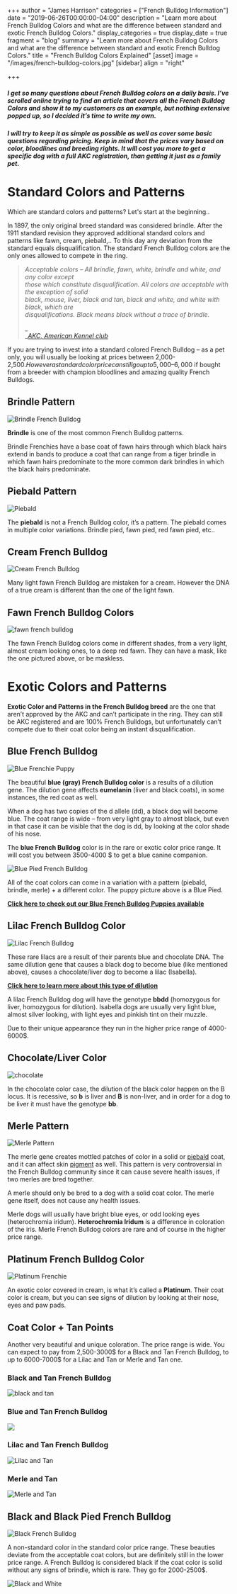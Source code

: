 +++
author = "James Harrison"
categories = ["French Bulldog Information"]
date = "2019-06-26T00:00:00-04:00"
description = "Learn more about French Bulldog Colors and what are the difference between standard and exotic French Bulldog Colors."
display_categories = true
display_date = true
fragment = "blog"
summary = "Learn more about French Bulldog Colors and what are the difference between standard and exotic French Bulldog Colors."
title = "French Bulldog Colors Explained"
[asset]
image = "/images/french-bulldog-colors.jpg"
[sidebar]
align = "right"

+++
##### I get so many questions about French Bulldog colors on a daily basis. I’ve scrolled online trying to find an article that covers all the French Bulldog Colors and show it to my customers as an example, but nothing extensive popped up, so I decided it’s time to write my own.

##### I will try to keep it as simple as possible as well as cover some basic questions regarding pricing. Keep in mind that the prices vary based on color, bloodlines and breeding rights. It will cost you more to get a specific dog with a full AKC registration, than getting it just as a family pet.

# Standard Colors and Patterns

Which are standard colors and patterns? Let's start at the beginning..

In 1897, the only original breed standard was considered brindle. After the 1911 standard revision they approved additional standard colors and patterns like fawn, cream, piebald,.. To this day any deviation from the standard equals disqualification. The standard French Bulldog colors are the only ones allowed to compete in the ring.

> _Acceptable colors – All brindle, fawn, white, brindle and white, and any color except  
> those which constitute disqualification. All colors are acceptable with the exception of solid  
> black, mouse, liver, black and tan, black and white, and white with black, which are  
> disqualifications. Black means black without a trace of brindle._
>
> _  
> _[_AKC, American Kennel club_](https://frenchbulldog.nyc/services/french-bulldog-colors/#)

If you are trying to invest into a standard colored French Bulldog – as a pet only, you will usually be looking at prices between 2,000-2,500$. However a standard color price can still go up to 5,000 – 6,000$ if bought from a breeder with champion bloodlines and amazing quality French Bulldogs.

## Brindle Pattern

![Brindle French Bulldog](/images/brindle-french-bulldog.jpg "brindle-french-bulldog")

**Brindle** is one of the most common French Bulldog patterns.

 Brindle Frenchies have a base coat of fawn hairs through which black hairs extend in bands to produce a coat that can range from a tiger brindle in which fawn hairs predominate to the more common dark brindles in which the black hairs predominate.

## Piebald Pattern

![Piebald](/images/piebald.jpg "Piebald")

The **piebald** is not a French Bulldog color, it’s a pattern. The piebald comes in multiple color variations. Brindle pied, fawn pied, red fawn pied, etc..

## Cream French Bulldog 

![Cream French Bulldog](/images/cream-1.jpg "cream-french-bulldog")

Many light fawn French Bulldog are mistaken for a cream. However the DNA of a true cream is different than the one of the light fawn.

## Fawn French Bulldog Colors

![fawn french bulldog](/images/fawn-french-bulldog-colors.jpg "fawn-french-bulldog")

The fawn French Bulldog colors come in different shades, from a very light, almost cream looking ones, to a deep red fawn. They can have a mask, like the one pictured above, or be maskless.

# Exotic Colors and Patterns

**Exotic Color and Patterns in the French Bulldog breed** are the one that aren’t approved by the AKC and can’t participate in the ring. They can still be AKC registered and are 100% French Bulldogs, but unfortunately can’t compete due to their coat color being an instant disqualification.

## Blue French Bulldog

![Blue Frenchie Puppy](/images/blue-frenchie-puppy.jpg "Blue-frenchie-puppy")

The beautiful **blue (gray) French Bulldog color** is a results of a dilution gene. The dilution gene affects **eumelanin** (liver and black coats), in some instances, the red coat as well. 

When a dog has two copies of the d allele (dd), a black dog will become blue. The coat range is wide – from very light gray to almost black, but even in that case it can be visible that the dog is dd, by looking at the color shade of his nose.

The **blue French Bulldog** color is in the rare or exotic color price range. It will cost you between 3500-4000 $ to get a blue canine companion.

![Blue Pied French Bulldog](/images/blue-pied-french-bulldog.jpg "Blue-pied-french-bulldog")

All of the coat colors can come in a variation with a pattern (piebald, brindle, merle) + a different color. The puppy picture above is a Blue Pied.

[**Click here to check out our Blue French Bulldog Puppies available**](https://ethicalfrenchie.com/puppies/ "Blue French Bulldog Puppies")

## Lilac French Bulldog Color

![Lilac French Bulldog](/images/lilac.jpg "lilac-french-bulldog")

These rare lilacs are a result of their parents blue and chocolate DNA. The same dilution gene that causes a black dog to become blue (like mentioned above), causes a chocolate/liver dog to become a lilac (Isabella).

[**Click here to learn more about this type of dilution**](http://www.doggenetics.co.uk/dilutes.html#isabella "Isabella dilution")

 A lilac French Bulldog dog will have the genotype **bbdd** (homozygous for liver, homozygous for dilution). Isabella dogs are usually very light blue, almost silver looking, with light eyes and pinkish tint on their muzzle.

 Due to their unique appearance they run in the higher price range of 4000-6000$.

## Chocolate/Liver Color

![chocolate](/images/chocolate-frenchie.jpg "chocolate")

In the chocolate color case, the dilution of the black color happen on the B locus. It is recessive, so **b** is liver and **B** is non-liver, and in order for a dog to be liver it must have the genotype **bb**.

## Merle Pattern

![Merle Pattern](/images/merle-pattern.jpg "merle-pattern")

The merle gene creates mottled patches of color in a solid or [piebald](https://en.wikipedia.org/wiki/Piebald "Piebald") coat, and it can affect skin [pigment](https://en.wikipedia.org/wiki/Pigment "Pigment") as well. This pattern is very controversial in the French Bulldog community since it can cause severe health issues, if two merles are bred together.

 A merle should only be bred to a dog with a solid coat color. The merle gene itself, does not cause any health issues.

Merle dogs will usually have bright blue eyes, or odd looking eyes (heterochromia iridum). **Heterochromia Iridum** is a difference in coloration of the iris. Merle French Bulldog colors are rare and of course in the higher price range.

## Platinum French Bulldog Color

![Platinum Frenchie](/images/platinum-frenchie.jpg "Platinum-Frenchie")

An exotic color covered in cream, is what it’s called a **Platinum**. Their coat color is cream, but you can see signs of dilution by looking at their nose, eyes and paw pads.

## Coat Color + Tan Points

Another very beautiful and unique coloration. The price range is wide. You can expect to pay from 2,500-3000$ for a Black and Tan French Bulldog, to up to 6000-7000$ for a Lilac and Tan or Merle and Tan one.

### Black and Tan French Bulldog

![black and tan](/images/black-and-tan.jpg "black-and-tan")

### Blue and Tan French Bulldog

![](/images/blue-and-tan.jpg)

### Lilac and Tan French Bulldog

![Lilac and Tan](/images/lilac-and-tan.jpg "lilac-and-tan")

### Merle and Tan

![Merle and Tan](/images/merle-and-tan.jpg "merle-and-tan")

## Black and Black Pied French Bulldog

![Black French Bulldog](/images/black-french-bulldog.jpg "black-french-bulldog")

A non-standard color in the standard color price range. These beauties deviate from the acceptable coat colors, but are definitely still in the lower price range. A French Bulldog is considered black if the coat color is solid without any signs of brindle, which is rare. They go for 2000-2500$.

![Black and White](/images/black-and-white.jpg "black-and-white")